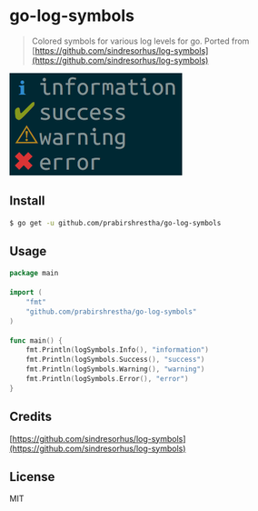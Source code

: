 # go-log-symbols

> Colored symbols for various log levels for go.
Ported from [https://github.com/sindresorhus/log-symbols](https://github.com/sindresorhus/log-symbols)

![](screenshot.png)

## Install

```sh
$ go get -u github.com/prabirshrestha/go-log-symbols
```

## Usage

```go
package main

import (
	"fmt"
	"github.com/prabirshrestha/go-log-symbols"
)

func main() {
	fmt.Println(logSymbols.Info(), "information")
	fmt.Println(logSymbols.Success(), "success")
	fmt.Println(logSymbols.Warning(), "warning")
	fmt.Println(logSymbols.Error(), "error")
}
```

## Credits

[https://github.com/sindresorhus/log-symbols](https://github.com/sindresorhus/log-symbols)

## License

MIT